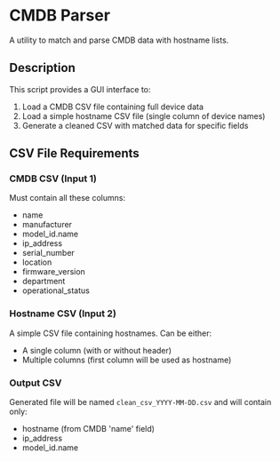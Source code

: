 # CMDB Parser
A utility to match and parse CMDB data with hostname lists.

## Description
This script provides a GUI interface to:
1. Load a CMDB CSV file containing full device data
2. Load a simple hostname CSV file (single column of device names)
3. Generate a cleaned CSV with matched data for specific fields

## CSV File Requirements

### CMDB CSV (Input 1)
Must contain all these columns:
- name
- manufacturer
- model_id.name
- ip_address
- serial_number
- location
- firmware_version
- department
- operational_status

### Hostname CSV (Input 2)
A simple CSV file containing hostnames. Can be either:
- A single column (with or without header)
- Multiple columns (first column will be used as hostname)

### Output CSV
Generated file will be named `clean_csv_YYYY-MM-DD.csv` and will contain only:
- hostname (from CMDB 'name' field)
- ip_address
- model_id.name



